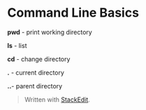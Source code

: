 

# Command Line Basics
**pwd** - print working directory

**ls** - list

**cd** - change directory

**.** - current directory

**..**- parent directory


> Written with [StackEdit](https://stackedit.io/).
<!--stackedit_data:
eyJoaXN0b3J5IjpbLTQxMTU5ODQ2MiwxMjg2NDY4NTQ2LDE3Mz
Y5MTMzMTBdfQ==
-->